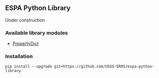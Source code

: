 ## ESPA Python Library

Under construction

### Available library modules
- [PropertyDict](espa/collection/property_dictionary-README.md)

### Installation

```pip install --upgrade git+https://github.com/USGS-EROS/espa-python-library```
